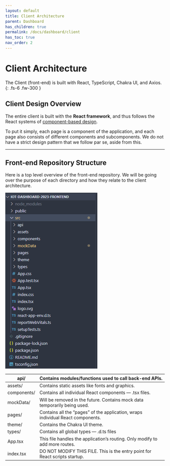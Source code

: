 ```yaml
---
layout: default
title: Client Architecture
parent: Dashboard
has_children: true
permalink: /docs/dashboard/client
has_toc: true
nav_order: 2
---
```


# Client Architecture
The Client (front-end) is built with React, TypeScript, Chakra UI, and Axios.
{: .fs-6 .fw-300 }

## Client Design Overview

The entire client is built with the **React framework**, and thus follows the React systems of [component-based design](https://legacy.reactjs.org/docs/design-principles.html). 

To put it simply, each page is a component of the application, and each page also consists of different components and subcomponents. We do not have a strict design pattern that we follow par se, aside from this.

---

## Front-end Repository Structure

Here is a top level overview of the front-end repository. We will be going over the purpose of each directory and how they relate to the client architecture.

![Untitled](./images/1-fe_repo.png)

| api/ | Contains modules/functions used to call back-end APIs. |
| --- | --- |
| assets/ | Contains static assets like fonts and graphics. |
| components/ | Contains all individual React components — .tsx files. |
| mockData/ | Will be removed in the future. Contains mock data temporarily being used. |
| pages/ | Contains all the “pages” of the application, wraps individual React components. |
| theme/ | Contains the Chakra UI theme. |
| types/ | Contains all global types — .d.ts files  |
| App.tsx | This file handles the application’s routing. Only modify to add more routes. |
| index.tsx | DO NOT MODIFY THIS FILE. This is the entry point for React scripts startup. |
